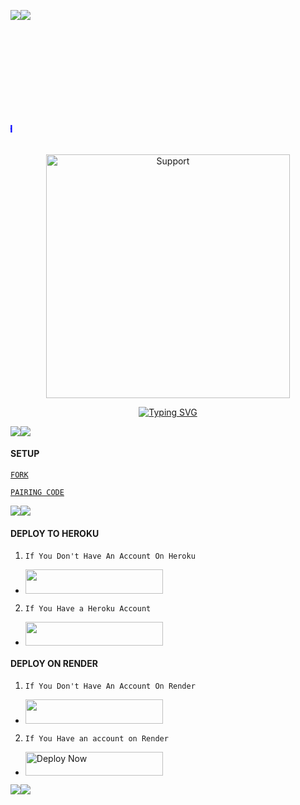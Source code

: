 <a><img src='https://i.imgur.com/LyHic3i.gif'/></a><a><img src='https://i.imgur.com/LyHic3i.gif'/></a>

<p align="center">
  <marquee behavior="scroll" direction="right">
    <h1 style="color:blue;">ANYWAY MD</h1>
    <h2 style="color:blue;">BEST WHATSAPP BOT</h2>
    <h3 style="color:blue;">CREDIT BY MR ANYWAY TECH</h3>
  </marquee>
</p>

<p align="center"> 
  <a href="https://whatsapp.com/channel/0029VagWQ255q08VTCRQKP09">
    <img alt=Support height="390" src="https://files.catbox.moe/qp1trl.webp"> 
  </a>
</p>

<p align="center">
  <a href="https://git.io/typing-svg">
    <img src="https://readme-typing-svg.demolab.com?font=Fira+Code&pause=1000&random=false&width=435&lines=ANYWAY+MD;BEST+WHATSAPP+BOT;CREDIT+BY+MR+ANYWAY+TECH" alt="Typing SVG" />
  </a>
</p>

<a><img src='https://i.imgur.com/LyHic3i.gif'/></a><a><img src='https://i.imgur.com/LyHic3i.gif'/></a>

#### SETUP 

[`FORK`](https://github.com/anywaytech2/ANYWAY-MD-V1/fork)

[`PAIRING CODE`](https://anyway-session-3.onrender.com)

<a><img src='https://i.imgur.com/LyHic3i.gif'/></a><a><img src='https://i.imgur.com/LyHic3i.gif'/></a>

#### DEPLOY TO HEROKU 
1. `If You Don't Have An Account On Heroku`
- <a align="center"><a href="https://signup.heroku.com">
 <img src="https://img.shields.io/badge/Create%20Account%20Now-blue?style=for-the-badge&logo=heroku" width="220" height="38.45"/></a></p>

2. `If You Have a Heroku Account`
  - <a align="center"><a href="https://dashboard.heroku.com/new?template=https://github.com/anywaytech2/ANYWAY-MD-V1"> <img src="https://img.shields.io/badge/DEPLOY%20NOW-blue?style=for-the-badge&logo=heroku" width="220" height="38.45"/></a></p>

#### DEPLOY ON RENDER 
1. `If You Don't Have An Account On Render`
- <a href="https://dashboard.render.com/register"><img src="https://img.shields.io/badge/CREATE AN ACCOUNT NOW-h?color=red&style=for-the-badge&logo=msi" width="220" height="38.45"/></a></p>

2. `If You Have an account on Render`
- <a href="https://render.com"><img title="Deploy Now" src="https://img.shields.io/badge/DEPLOY NOW-h?color=red&style=for-the-badge&logo=msi" width="220" height="38.45"/></a></p>

<a><img src='https://i.imgur.com/LyHic3i.gif'/></a><a><img src='https://i.imgur.com/LyHic3i.gif'/></a>
